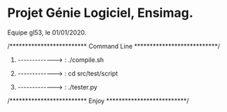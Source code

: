 # Projet Génie Logiciel, Ensimag.
Equipe gl53, le 01/01/2020.

/************************* Command Line ***************************/

1) ------------->   :     ./compile.sh

2) ------------->   :      cd src/test/script

3) ------------->   :      ./tester.py

/*************************     Enjoy    **************************/
